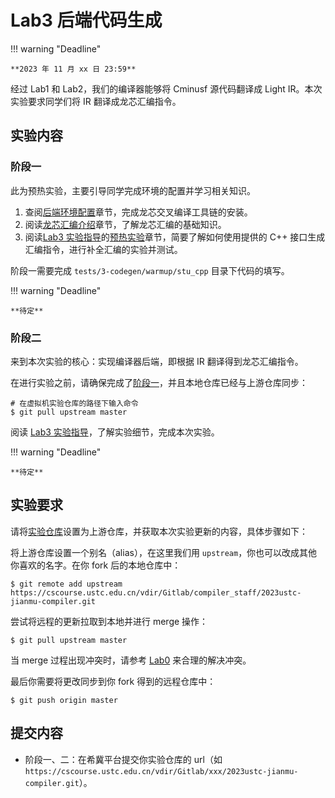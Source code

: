 # Lab3 后端代码生成

!!! warning "Deadline"

    **2023 年 11 月 xx 日 23:59**

经过 Lab1 和 Lab2，我们的编译器能够将 Cminusf 源代码翻译成 Light IR。本次实验要求同学们将 IR 翻译成龙芯汇编指令。

## 实验内容

<!--TODO 预估时间-->

### 阶段一

此为预热实验，主要引导同学完成环境的配置并学习相关知识。

1. 查阅[后端环境配置](./environment.md)章节，完成龙芯交叉编译工具链的安装。
2. 阅读[龙芯汇编介绍](../common/asm_intro.md)章节，了解龙芯汇编的基础知识。
3. 阅读[Lab3 实验指导](./guidance.md)的[预热实验](./guidance.md#阶段一预热实验)章节，简要了解如何使用提供的 C++ 接口生成汇编指令，进行补全汇编的实验并测试。

<!--TODO 手动补全汇编的样例待确定、是否/如何计分待确定-->

阶段一需要完成 `tests/3-codegen/warmup/stu_cpp` 目录下代码的填写。

!!! warning "Deadline"

    **待定**

### 阶段二

来到本次实验的核心：实现编译器后端，即根据 IR 翻译得到龙芯汇编指令。

在进行实验之前，请确保完成了[阶段一](#阶段一)，并且本地仓库已经与上游仓库同步：

```shell
# 在虚拟机实验仓库的路径下输入命令
$ git pull upstream master
```

阅读 [Lab3 实验指导](./guidance.md)，了解实验细节，完成本次实验。

!!! warning "Deadline"

    **待定**

## 实验要求

请将[实验仓库](https://cscourse.ustc.edu.cn/vdir/Gitlab/compiler_staff/2023ustc-jianmu-compiler)设置为上游仓库，并获取本次实验更新的内容，具体步骤如下：

将上游仓库设置一个别名（alias），在这里我们用 `upstream`，你也可以改成其他你喜欢的名字。在你 fork 后的本地仓库中：

```shell
$ git remote add upstream https://cscourse.ustc.edu.cn/vdir/Gitlab/compiler_staff/2023ustc-jianmu-compiler.git
```

尝试将远程的更新拉取到本地并进行 merge 操作：

```shell
$ git pull upstream master
```

当 merge 过程出现冲突时，请参考 [Lab0](../lab0/git.md#上下游同步和冲突处理) 来合理的解决冲突。

最后你需要将更改同步到你 fork 得到的远程仓库中：

```shell
$ git push origin master
```

## 提交内容

- 阶段一、二：在希冀平台提交你实验仓库的 url（如 `https://cscourse.ustc.edu.cn/vdir/Gitlab/xxx/2023ustc-jianmu-compiler.git`）。
